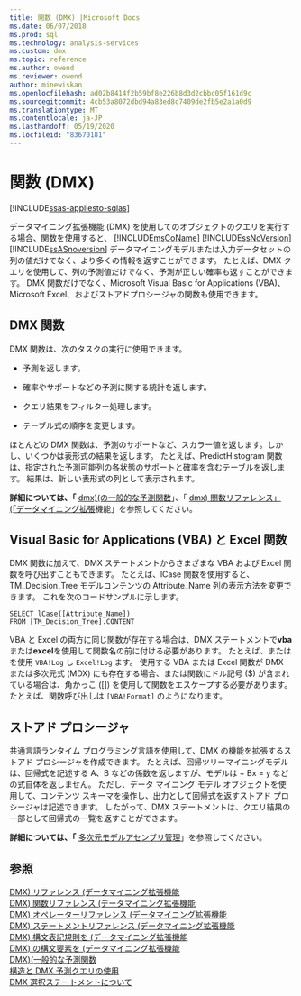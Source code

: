 ```yaml
---
title: 関数 (DMX) |Microsoft Docs
ms.date: 06/07/2018
ms.prod: sql
ms.technology: analysis-services
ms.custom: dmx
ms.topic: reference
ms.author: owend
ms.reviewer: owend
author: minewiskan
ms.openlocfilehash: ad02b8414f2b59bf8e226b8d3d2cbbc05f161d9c
ms.sourcegitcommit: 4cb53a8072dbd94a83ed8c7409de2fb5e2a1a0d9
ms.translationtype: MT
ms.contentlocale: ja-JP
ms.lasthandoff: 05/19/2020
ms.locfileid: "83670181"
---
```

# <a name="functions-dmx"></a>関数 (DMX)
[!INCLUDE[ssas-appliesto-sqlas](../includes/ssas-appliesto-sqlas.md)]

  データマイニング拡張機能 (DMX) を使用してのオブジェクトのクエリを実行する場合、関数を使用すると、 [!INCLUDE[msCoName](../includes/msconame-md.md)] [!INCLUDE[ssNoVersion](../includes/ssnoversion-md.md)] [!INCLUDE[ssASnoversion](../includes/ssasnoversion-md.md)] データマイニングモデルまたは入力データセットの列の値だけでなく、より多くの情報を返すことができます。 たとえば、DMX クエリを使用して、列の予測値だけでなく、予測が正しい確率も返すことができます。 DMX 関数だけでなく、Microsoft Visual Basic for Applications (VBA)、Microsoft Excel、およびストアドプロシージャの関数も使用できます。  
  
## <a name="dmx-functions"></a>DMX 関数  
 DMX 関数は、次のタスクの実行に使用できます。  
  
-   予測を返します。  
  
-   確率やサポートなどの予測に関する統計を返します。  
  
-   クエリ結果をフィルター処理します。  
  
-   テーブル式の順序を変更します。  
  
 ほとんどの DMX 関数は、予測のサポートなど、スカラー値を返します。しかし、いくつかは表形式の結果を返します。 たとえば、PredictHistogram 関数は、指定された予測可能列の各状態のサポートと確率を含むテーブルを返します。 結果は、新しい表形式の列として表示されます。  
  
 **詳細については、「** [dmx&#41;&#40;の一般的な予測関数](../dmx/general-prediction-functions-dmx.md)」、「 [dmx&#41; 関数リファレンス」 &#40;「データマイニング拡張](../dmx/data-mining-extensions-dmx-function-reference.md)機能」を参照してください。  
  
## <a name="visual-basic-for-applications-vba-and-excel-functions"></a>Visual Basic for Applications (VBA) と Excel 関数  
 DMX 関数に加えて、DMX ステートメントからさまざまな VBA および Excel 関数を呼び出すこともできます。 たとえば、lCase 関数を使用すると、TM_Decision_Tree モデルコンテンツの Attribute_Name 列の表示方法を変更できます。 これを次のコードサンプルに示します。  
  
```  
SELECT lCase([Attribute_Name])   
FROM [TM_Decision_Tree].CONTENT  
```  
  
 VBA と Excel の両方に同じ関数が存在する場合は、DMX ステートメントで**vba**または**excel**を使用して関数名の前に付ける必要があります。 たとえば、またはを使用 `VBA!Log` し `Excel!Log` ます。 使用する VBA または Excel 関数が DMX または多次元式 (MDX) にも存在する場合、または関数にドル記号 ($) が含まれている場合は、角かっこ ([]) を使用して関数をエスケープする必要があります。 たとえば、関数呼び出しは `[VBA!Format]` のようになります。  
  
## <a name="stored-procedures"></a>ストアド プロシージャ  
 共通言語ランタイム プログラミング言語を使用して、DMX の機能を拡張するストアド プロシージャを作成できます。 たとえば、回帰ツリーマイニングモデルは、回帰式を記述する A、B などの係数を返しますが、モデルは + Bx = y などの式自体を返しません。 ただし、データ マイニング モデル オブジェクトを使用して、コンテンツ スキーマを操作し、出力として回帰式を返すストアド プロシージャは記述できます。 したがって、DMX ステートメントは、クエリ結果の一部として回帰式の一覧を返すことができます。  
  
 **詳細については、「** [多次元モデルアセンブリ管理](https://docs.microsoft.com/analysis-services/multidimensional-models/multidimensional-model-assemblies-management)」を参照してください。  
  
## <a name="see-also"></a>参照  
 [DMX&#41; リファレンス &#40;データマイニング拡張機能](../dmx/data-mining-extensions-dmx-reference.md)   
 [DMX&#41; 関数リファレンス &#40;データマイニング拡張機能](../dmx/data-mining-extensions-dmx-function-reference.md)   
 [DMX&#41; オペレーターリファレンス &#40;データマイニング拡張機能](../dmx/data-mining-extensions-dmx-operator-reference.md)   
 [DMX&#41; ステートメントリファレンス &#40;データマイニング拡張機能](../dmx/data-mining-extensions-dmx-statements.md)   
 [DMX&#41; 構文表記規則を &#40;データマイニング拡張機能](../dmx/data-mining-extensions-dmx-syntax-conventions.md)   
 [DMX&#41; の構文要素を &#40;データマイニング拡張機能](../dmx/data-mining-extensions-dmx-syntax-elements.md)   
 [DMX&#41;&#40;一般的な予測関数](../dmx/general-prediction-functions-dmx.md)   
 [構造と DMX 予測クエリの使用](../dmx/structure-and-usage-of-dmx-prediction-queries.md)   
 [DMX 選択ステートメントについて](../dmx/understanding-the-dmx-select-statement.md)  
  
  
